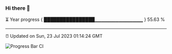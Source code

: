 ### Hi there 👋

⏳ Year progress { ████████████████▁▁▁▁▁▁▁▁▁▁▁▁▁▁ } 55.63 %

---

⏰ Updated on Sun, 23 Jul 2023 01:14:24 GMT

![Progress Bar CI](https://github.com/JuvenileQ/Progress-Bar-CI/workflows/main/badge.svg)
